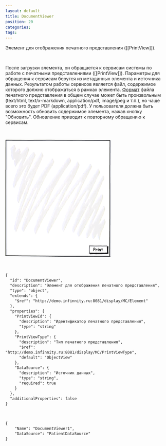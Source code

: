 ```yaml
---
layout: default
title: DocumentViewer
position: 20
categories: 
tags: 
---
```


Элемент для отображения печатного представления ([[PrintView]]).

   

После загрузки элемента, он обращается к сервисам системы по работе с печатными представлениями ([[PrintView]]). Параметры для обращения к сервисам берутся из метаданных элемента и источника данных. Результатом работы сервисов является файл, содержимое которого должно отображаться в рамках элемента. [Формат](http://en.wikipedia.org/wiki/Internet_media_type) файла печатного представления в общем случае может быть произвольным (text/html, text/x-markdown, application/pdf, image/jpeg и т.п.), но чаще всего это будет PDF (application/pdf). У пользователя должна быть возможность обновить содержимое элемента, нажав кнопку "Обновить". Обновление приводит к повторному обращению к сервисам.

   

![](DocumentViewer.png)  


 

```
{
  "id": "DocumentViewer",
  "description": "Элемент для отображения печатного представления",
  "type": "object",
  "extends": {
    "$ref": "http://demo.infinnity.ru:8081/display/MC/Element"
  },
  "properties": {
    "PrintViewId": {
      "description": "Идентификатор печатного представления",
      "type": "string"
    },
    "PrintViewType": {
      "description": "Тип печатного представления",
      "$ref": "http://demo.infinnity.ru:8081/display/MC/PrintViewType",
      "default": "ObjectView"
    },
    "DataSource": {
      "description": "Источник данных",
      "type": "string",
      "required": true
    }
  },
  "additionalProperties": false
}
```

    

```
{
	"Name": "DocumentViewer1",
	"DataSource": "PatientDataSource"
}
```

  


  


